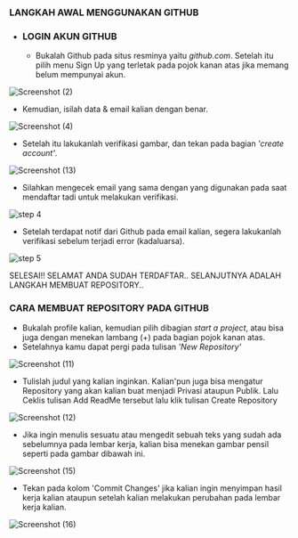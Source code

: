 
### LANGKAH AWAL MENGGUNAKAN GITHUB

* ### LOGIN AKUN GITHUB
  - Bukalah Github pada situs resminya yaitu *github.com*. Setelah itu pilih menu Sign Up yang terletak pada pojok kanan atas jika memang belum mempunyai akun.
  
![Screenshot (2)](https://user-images.githubusercontent.com/72791245/96339873-7570ee80-10c1-11eb-9dbf-10d5845d5f73.png)


  - Kemudian, isilah data & email kalian dengan benar.
 
![Screenshot (4)](https://user-images.githubusercontent.com/72791245/96339886-8c174580-10c1-11eb-952c-ce3608d0a9b6.png)


  - Setelah itu lakukanlah verifikasi gambar, dan tekan pada bagian *'create account'*.
  
![Screenshot (13)](https://user-images.githubusercontent.com/72791245/96339906-aea95e80-10c1-11eb-8ecb-097af0c7dfee.png)


  - Silahkan mengecek email yang sama dengan yang digunakan pada saat mendaftar tadi untuk melakukan verifikasi.

![step 4](https://user-images.githubusercontent.com/72791245/96339911-b36e1280-10c1-11eb-8f30-2b1b584d6bb8.jpg)


  - Setelah terdapat notif dari Github pada email kalian, segera lakukanlah verifikasi sebelum terjadi error (kadaluarsa).

![step 5](https://user-images.githubusercontent.com/72791245/96339913-b9fc8a00-10c1-11eb-9027-7a51a50842df.jpg)


SELESAI!! SELAMAT ANDA SUDAH TERDAFTAR..
SELANJUTNYA ADALAH LANGKAH MEMBUAT REPOSITORY..













### CARA MEMBUAT REPOSITORY PADA GITHUB

  - Bukalah profile kalian, kemudian pilih dibagian *start a project*, atau bisa juga dengan menekan lambang (+) pada bagian pojok kanan atas.
  - Setelahnya kamu dapat pergi pada tulisan *'New Repository'*

![Screenshot (11)](https://user-images.githubusercontent.com/72791245/96346837-1f537980-10c8-11eb-89b2-c9e8baf5ac2f.png)


  - Tulislah judul yang kalian inginkan. Kalian'pun juga bisa mengatur Repository yang akan kalian buat menjadi Privasi ataupun Publik. Lalu Ceklis tulisan Add ReadMe tersebut lalu klik tulisan Create Repository

![Screenshot (12)](https://user-images.githubusercontent.com/72791245/96346840-24182d80-10c8-11eb-85ea-c2b7cadcb2fb.png)
  
 
 - Jika ingin menulis sesuatu atau mengedit sebuah teks yang sudah ada sebelumnya pada lembar kerja, kalian bisa menekan gambar pensil seperti pada gambar dibawah ini.

![Screenshot (15)](https://user-images.githubusercontent.com/72791245/96346844-29757800-10c8-11eb-833e-d60c493e45ce.png)


 - Tekan pada kolom 'Commit Changes' jika kalian ingin menyimpan hasil kerja kalian ataupun setelah kalian melakukan perubahan pada lembar kerja kalian.
 
![Screenshot (16)](https://user-images.githubusercontent.com/72791245/96347207-5dea3380-10ca-11eb-9846-7b0de61c2abc.png)

